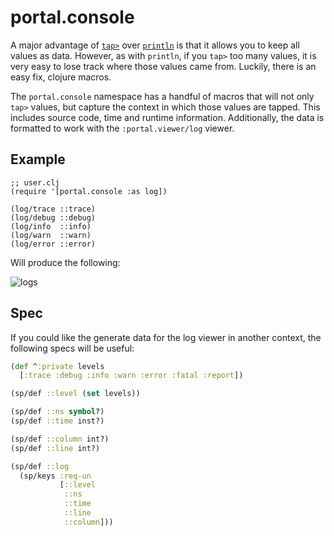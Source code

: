 # portal.console

A major advantage of [`tap>`](https://clojuredocs.org/clojure.core/tap%3E) over
[`println`](https://clojuredocs.org/clojure.core/println) is that it allows you
to keep all values as data. However, as with `println`, if you `tap>` too many
values, it is very easy to lose track where those values came from. Luckily,
there is an easy fix, clojure macros.

The `portal.console` namespace has a handful of macros that will not only `tap>`
values, but capture the context in which those values are tapped. This includes
source code, time and runtime information. Additionally, the data is formatted
to work with the `:portal.viewer/log` viewer.

## Example

```
;; user.clj
(require '[portal.console :as log])

(log/trace ::trace)
(log/debug ::debug)
(log/info  ::info)
(log/warn  ::warn)
(log/error ::error)
```

Will produce the following:

![logs](https://user-images.githubusercontent.com/1986211/196558924-d07fa896-2550-427e-b437-9a6f83fba1fb.png)

## Spec

If you could like the generate data for the log viewer in another context, the
following specs will be useful:

```clojure
(def ^:private levels
  [:trace :debug :info :warn :error :fatal :report])

(sp/def ::level (set levels))

(sp/def ::ns symbol?)
(sp/def ::time inst?)

(sp/def ::column int?)
(sp/def ::line int?)

(sp/def ::log
  (sp/keys :req-un
           [::level
            ::ns
            ::time
            ::line
            ::column]))
```
